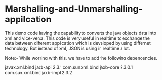 # Marshalling-and-Unmarshalling-appilcation

This demo code having the capability to converts the java objects data into xml and vice-versa. This code is very useful in realtime to exchange the data between different application which is developed by using differnet technology. But instead of xml, JSON is using in realtime a lot.

Note:- While working with this, we have to add the following dependencies.

<dependencies>
		<dependency>
			<groupId>javax.xml.bind</groupId>
			<artifactId>jaxb-api</artifactId>
			<version>2.3.1</version>
		</dependency>
		<dependency>
			<groupId>com.sun.xml.bind</groupId>
			<artifactId>jaxb-core</artifactId>
			<version>2.3.0.1</version>
		</dependency>
		<dependency>
			<groupId>com.sun.xml.bind</groupId>
			<artifactId>jaxb-impl</artifactId>
			<version>2.3.2</version>
		</dependency>
	</dependencies>
